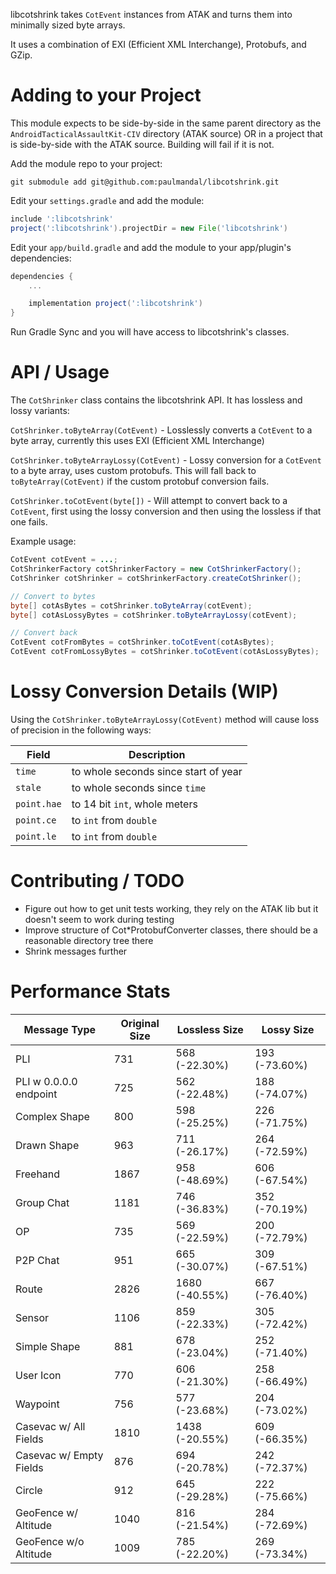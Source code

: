 libcotshrink takes `CotEvent` instances from ATAK and turns them into minimally sized byte arrays.

It uses a combination of EXI (Efficient XML Interchange), Protobufs, and GZip.

# Adding to your Project

This module expects to be side-by-side in the same parent directory as the `AndroidTacticalAssaultKit-CIV` directory (ATAK source)
  OR in a project that is side-by-side with the ATAK source. Building will fail if it is not.
  
Add the module repo to your project:

`git submodule add git@github.com:paulmandal/libcotshrink.git`

Edit your `settings.gradle` and add the module:

```groovy
include ':libcotshrink'
project(':libcotshrink').projectDir = new File('libcotshrink')
```

Edit your `app/build.gradle` and add the module to your app/plugin's dependencies:

```groovy
dependencies {
    ...

    implementation project(':libcotshrink')
}

```

Run Gradle Sync and you will have access to libcotshrink's classes.

# API / Usage

The `CotShrinker` class contains the libcotshrink API. It has lossless and lossy variants:

`CotShrinker.toByteArray(CotEvent)` - Losslessly converts a `CotEvent` to a byte array, currently this uses EXI (Efficient XML Interchange)

`CotShrinker.toByteArrayLossy(CotEvent)` - Lossy conversion for a `CotEvent` to a byte array, uses custom protobufs. This will fall back to `toByteArray(CotEvent)` if the custom protobuf conversion fails.

`CotShrinker.toCotEvent(byte[])` - Will attempt to convert back to a `CotEvent`, first using the lossy conversion and then using the lossless if that one fails.

Example usage:

```java
CotEvent cotEvent = ...;
CotShrinkerFactory cotShrinkerFactory = new CotShrinkerFactory();
CotShrinker cotShrinker = cotShrinkerFactory.createCotShrinker();

// Convert to bytes
byte[] cotAsBytes = cotShrinker.toByteArray(cotEvent);
byte[] cotAsLossyBytes = cotShrinker.toByteArrayLossy(cotEvent);

// Convert back
CotEvent cotFromBytes = cotShrinker.toCotEvent(cotAsBytes);
CotEvent cotFromLossyBytes = cotShrinker.toCotEvent(cotAsLossyBytes);
```

# Lossy Conversion Details (WIP)

Using the `CotShrinker.toByteArrayLossy(CotEvent)` method will cause loss of precision in the following ways:

| Field       | Description                          |
| ----------- | ------------------------------------ |
| `time`      | to whole seconds since start of year |
| `stale`     | to whole seconds since `time`        |
| `point.hae` | to 14 bit `int`, whole meters        |
| `point.ce`  | to `int` from `double`               |
| `point.le`  | to `int` from `double`               |

# Contributing / TODO

* Figure out how to get unit tests working, they rely on the ATAK lib but it doesn't seem to work during testing
* Improve structure of Cot*ProtobufConverter classes, there should be a reasonable directory tree there
* Shrink messages further

# Performance Stats

| Message Type            | Original Size | Lossless Size  | Lossy Size    |
|-------------------------|---------------|----------------|---------------|
| PLI                     | 731           | 568 (-22.30%)  | 193 (-73.60%) |
| PLI w 0.0.0.0 endpoint  | 725           | 562 (-22.48%)  | 188 (-74.07%) |
| Complex Shape           | 800           | 598 (-25.25%)  | 226 (-71.75%) |
| Drawn Shape             | 963           | 711 (-26.17%)  | 264 (-72.59%) |
| Freehand                | 1867          | 958 (-48.69%)  | 606 (-67.54%) |
| Group Chat              | 1181          | 746 (-36.83%)  | 352 (-70.19%) |
| OP                      | 735           | 569 (-22.59%)  | 200 (-72.79%) |
| P2P Chat                | 951           | 665 (-30.07%)  | 309 (-67.51%) |
| Route                   | 2826          | 1680 (-40.55%) | 667 (-76.40%) |
| Sensor                  | 1106          | 859 (-22.33%)  | 305 (-72.42%) |
| Simple Shape            | 881           | 678 (-23.04%)  | 252 (-71.40%) |
| User Icon               | 770           | 606 (-21.30%)  | 258 (-66.49%) |
| Waypoint                | 756           | 577 (-23.68%)  | 204 (-73.02%) |
| Casevac w/ All Fields   | 1810          | 1438 (-20.55%) | 609 (-66.35%) |
| Casevac w/ Empty Fields | 876           | 694 (-20.78%)  | 242 (-72.37%) |
| Circle                  | 912           | 645 (-29.28%)  | 222 (-75.66%) |
| GeoFence w/ Altitude    | 1040          | 816 (-21.54%)  | 284 (-72.69%) |
| GeoFence w/o Altitude   | 1009          | 785 (-22.20%)  | 269 (-73.34%) |
